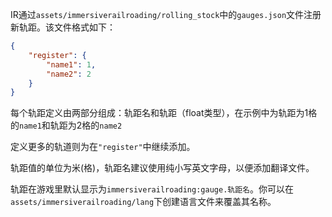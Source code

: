 IR通过`assets/immersiverailroading/rolling_stock`中的`gauges.json`文件注册新轨距。该文件格式如下：
```json
{
    "register": {
        "name1": 1,
        "name2": 2
    }
}
```

每个轨距定义由两部分组成：轨距名和轨距（float类型），在示例中为轨距为1格的`name1`和轨距为2格的`name2`

定义更多的轨道则为在`"register"`中继续添加。

轨距值的单位为米(格)，轨距名建议使用纯小写英文字母，以便添加翻译文件。

轨距在游戏里默认显示为`immersiverailroading:gauge.轨距名`。你可以在`assets/immersiverailroading/lang`下创建语言文件来覆盖其名称。